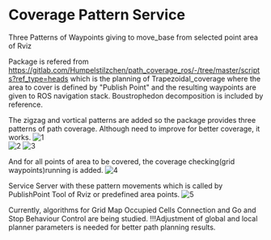 # Coverage Pattern Service
Three Patterns of Waypoints giving to move_base from selected point area of Rviz

Package is refered from https://gitlab.com/Humpelstilzchen/path_coverage_ros/-/tree/master/scripts?ref_type=heads which is the planning of Trapezoidal_coverage where the area to cover is defined by "Publish Point" and the resulting waypoints are given to ROS navigation stack. Boustrophedon decomposition is included by reference.

The zigzag and vortical patterns are added so the package provides three patterns of path coverage. Although need to improve for better coverage, it works.
![1](https://github.com/theinge9/coverage_pattern/assets/138423325/4c05eb3d-4db0-4350-9e9b-b39e79eb3544)  
![2](https://github.com/theinge9/coverage_pattern/assets/138423325/924b0f46-56aa-4273-a7bf-2c6fd563dad7)
![3](https://github.com/theinge9/coverage_pattern/assets/138423325/f8567d4d-6585-4e1f-911b-65da5253ece3)

And for all points of area to be covered, the coverage checking(grid waypoints)running is added. 
![4](https://github.com/theinge9/coverage_pattern/assets/138423325/78c0b64d-ceab-41c4-99df-602d4d0029a7)

Service Server with these pattern movements which is called by PublishPoint Tool of Rviz or predefined area points.
![5](https://github.com/theinge9/coverage_pattern/assets/138423325/dc414461-077b-4dff-b182-7d3aebc6252c)

Currently, algorithms for Grid Map Occupied Cells Connection and Go and Stop Behaviour Control are being studied.
!!!Adjustment of global and local planner parameters is needed for better path planning results.
